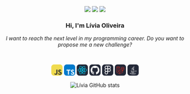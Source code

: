 <div align="center">
  <img src="https://cdna.artstation.com/p/assets/images/images/021/270/618/original/volkan-sozbir-swordtrans.gif?1571053034" width="90">
  <img src="https://cdnb.artstation.com/p/assets/images/images/011/517/171/original/isa-deu-idle-blink570.gif?1529988721" width="100">
  <img src="https://cdna.artstation.com/p/assets/images/images/021/270/618/original/volkan-sozbir-swordtrans.gif?1571053034" width="90">
</div>
<h3 align="center">
  Hi, I'm Lívia Oliveira
</h3>
<div align="center">
  <p><em>I want to reach the next level in my programming career. Do you want to propose me a new challenge?</em></p>
</div>
<br>
<p align="center">
   <img src="https://raw.githubusercontent.com/tandpfun/skill-icons/d1c752b99bb25a0e5aa363bae1db2809173ee966/icons/JavaScript.svg" width="30" >
  <img src="https://raw.githubusercontent.com/tandpfun/skill-icons/d1c752b99bb25a0e5aa363bae1db2809173ee966/icons/TypeScript.svg" width="30" >
  <img src="https://raw.githubusercontent.com/tandpfun/skill-icons/d1c752b99bb25a0e5aa363bae1db2809173ee966/icons/React-Dark.svg" width="30" >
  <img src="https://raw.githubusercontent.com/tandpfun/skill-icons/d1c752b99bb25a0e5aa363bae1db2809173ee966/icons/Github-Dark.svg" width="30" >
  <img src="https://raw.githubusercontent.com/tandpfun/skill-icons/d1c752b99bb25a0e5aa363bae1db2809173ee966/icons/Figma-Dark.svg" width="30" >
  <img src="https://raw.githubusercontent.com/tandpfun/skill-icons/59059d9d1a2c092696dc66e00931cc1181a4ce1f/icons/Laravel-Dark.svg" width="30" >
  <img src="https://raw.githubusercontent.com/tandpfun/skill-icons/59059d9d1a2c092696dc66e00931cc1181a4ce1f/icons/Java-Dark.svg" width="30" >
<p/>
<div align="center">
<img alt="Lívia GitHub stats" src="https://github-readme-stats.vercel.app/api?username=livia-oliveira&show_icons=true&theme=calm_pink"/>
</div>


 
